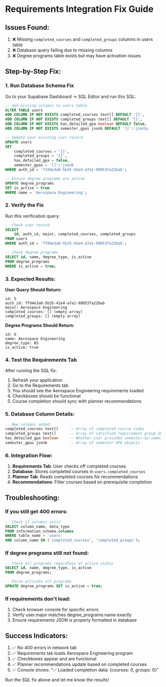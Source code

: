 # Requirements Integration Fix Guide

## Issues Found:
1. ❌ Missing `completed_courses` and `completed_groups` columns in users table
2. ❌ Database query failing due to missing columns
3. ❌ Degree programs table exists but may have activation issues

## Step-by-Step Fix:

### 1. Run Database Schema Fix

Go to your Supabase Dashboard → SQL Editor and run this SQL:

```sql
-- Add missing columns to users table
ALTER TABLE users 
ADD COLUMN IF NOT EXISTS completed_courses text[] DEFAULT '{}',
ADD COLUMN IF NOT EXISTS completed_groups text[] DEFAULT '{}',
ADD COLUMN IF NOT EXISTS has_detailed_gpa boolean DEFAULT false,
ADD COLUMN IF NOT EXISTS semester_gpas jsonb DEFAULT '[]'::jsonb;

-- Update your existing user record
UPDATE users 
SET 
    completed_courses = '{}',
    completed_groups = '{}',
    has_detailed_gpa = false,
    semester_gpas = '[]'::jsonb
WHERE auth_id = '7fd4e3a0-5b35-41e4-a7a1-99853fa226ab';

-- Ensure degree programs are active
UPDATE degree_programs 
SET is_active = true 
WHERE name = 'Aerospace Engineering';
```

### 2. Verify the Fix

Run this verification query:

```sql
-- Check user record
SELECT 
    id, auth_id, major, completed_courses, completed_groups
FROM users 
WHERE auth_id = '7fd4e3a0-5b35-41e4-a7a1-99853fa226ab';

-- Check degree programs  
SELECT id, name, degree_type, is_active
FROM degree_programs 
WHERE is_active = true;
```

### 3. Expected Results:

**User Query Should Return:**
```
id: 5
auth_id: 7fd4e3a0-5b35-41e4-a7a1-99853fa226ab
major: Aerospace Engineering
completed_courses: [] (empty array)
completed_groups: [] (empty array)
```

**Degree Programs Should Return:**
```
id: 6
name: Aerospace Engineering
degree_type: BS
is_active: true
```

### 4. Test the Requirements Tab

After running the SQL fix:
1. Refresh your application
2. Go to the Requirements tab
3. You should see the Aerospace Engineering requirements loaded
4. Checkboxes should be functional
5. Course completion should sync with planner recommendations

### 5. Database Column Details:

```sql
-- New columns added:
completed_courses text[]     -- Array of completed course codes
completed_groups text[]      -- Array of satisfied requirement group IDs  
has_detailed_gpa boolean     -- Whether user provided semester-by-semester GPA
semester_gpas jsonb          -- Array of semester GPA objects
```

### 6. Integration Flow:

1. **Requirements Tab**: User checks off completed courses
2. **Database**: Stores completed courses in `users.completed_courses` 
3. **Planner Tab**: Reads completed courses for recommendations
4. **Recommendations**: Filter courses based on prerequisite completion

## Troubleshooting:

### If you still get 400 errors:
```sql
-- Check if columns exist
SELECT column_name, data_type 
FROM information_schema.columns 
WHERE table_name = 'users' 
AND column_name IN ('completed_courses', 'completed_groups');
```

### If degree programs still not found:
```sql
-- Check all programs regardless of active status
SELECT id, name, degree_type, is_active 
FROM degree_programs;

-- Force activate all programs
UPDATE degree_programs SET is_active = true;
```

### If requirements don't load:
1. Check browser console for specific errors
2. Verify user.major matches degree_programs.name exactly
3. Ensure requirements JSON is properly formatted in database

## Success Indicators:

1. ✅ No 400 errors in network tab
2. ✅ Requirements tab loads Aerospace Engineering program
3. ✅ Checkboxes appear and are functional
4. ✅ Planner recommendations update based on completed courses
5. ✅ Console shows: "✅ Loaded completion data: {courses: 0, groups: 0}"

Run the SQL fix above and let me know the results!